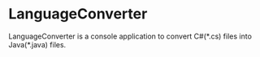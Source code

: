 # LanguageConverter

LanguageConverter is a console application to convert C#(\*.cs) files into Java(*.java) files.